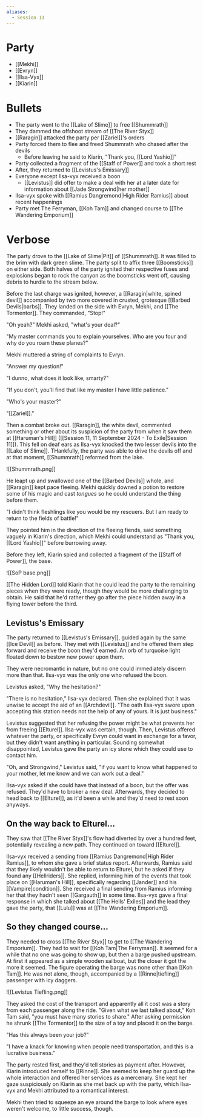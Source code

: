 ```yaml
---
aliases:
  - Session 13
---
```

# Party
- [[Mekhi]]
- [[Evryn]]
- [[Ilsa-Vyx]]
- [[Kiarin]]
# Bullets
- The party went to the [[Lake of Slime]] to free [[Shummrath]]
- They dammed the offshoot stream of [[The River Styx]]
- [[Raragin]] attacked the party per [[Zariel]]'s orders
- Party forced them to flee and freed Shummrath who chased after the devils
	- Before leaving he said to Kiarin, "Thank you, [[Lord Yashio]]"
- Party collected a fragment of the [[Staff of Power]] and took a short rest
- After, they returned to [[Levistus's Emissary]]
- Everyone except Ilsa-vyx received a boon
	- [[Levistus]] did offer to make a deal with her at a later date for information about [[Jade Strongwind|her mother]]
- Ilsa-vyx spoke with [[Ramius Dangremond|High Rider Ramius]] about recent happenings
- Party met The Ferryman, [[Koh Tam]] and changed course to [[The Wandering Emporium]]
# Verbose
The party drove to the [[Lake of Slime|Pit]] of [[Shummrath]]. It was filled to the brim with dark green slime. The party split to affix three [[Boomsticks]] on either side. Both halves of the party ignited their respective fuses and explosions began to rock the canyon as the boomsticks went off, causing debris to hurdle to the stream below.

Before the last charge was ignited, however, a [[Raragin|white, spined devil]] accompanied by two more covered in crusted, grotesque [[Barbed Devils|barbs]]. They landed on the side with Evryn, Mekhi, and [[The Tormentor]]. They commanded, "Stop!"

"Oh yeah?" Mekhi asked, "what's your deal?"

"My master commands you to explain yourselves. Who are you four and why do you roam these planes?"

Mekhi muttered a string of complaints to Evryn.

"Answer my question!"

"I dunno, what does it look like, smarty?"

"If you don't, you'll find that like my master I have little patience."

"Who's your master?"

"[[Zariel]]."

Then a combat broke out. [[Raragin]], the white devil, commented something or other about its suspicion of the party from when it saw them at [[Haruman's Hill]] ([[Session 11, 11 September 2024 - To Exile|Session 11]]). This fell on deaf ears as Ilsa-vyx knocked the two lesser devils into the [[Lake of Slime]]. THankfully, the party was able to drive the devils off and at that moment, [[Shummrath]] reformed from the lake.

![[Shummrath.png]]

He leapt up and swallowed one of the [[Barbed Devils]] whole, and [[Raragin]] kept pace fleeing. Mekhi quickly downed a potion to restore some of his magic and cast *tongues* so he could understand the thing before them.

"I didn't think fleshlings like you would be my rescuers. But I am ready to return to the fields of battle!"

They pointed him in the direction of the fleeing fiends, said something vaguely in Kiarin's direction, which Mekhi could understand as "Thank you, [[Lord Yashio]]" before burrowing away.

Before they left, Kiarin spied and collected a fragment of the [[Staff of Power]], the base.

![[SoP base.png]]

[[The Hidden Lord]] told Kiarin that he could lead the party to the remaining pieces when they were ready, though they would be more challenging to obtain. He said that he'd rather they go after the piece hidden away in a flying tower before the third.
## Levistus's Emissary
The party returned to [[Levistus's Emissary]], guided again by the same [[Ice Devil]] as before. They met with [[Levistus]] and he offered them step forward and receive the boon they'd earned. An orb of turquoise light floated down to bestow new power upon them.

They were necromantic in nature, but no one could immediately discern more than that. Ilsa-vyx was the only one who refused the boon.

Levistus asked, "Why the hesitation?"

"There is no hesitation," Ilsa-vyx declared. Then she explained that it was unwise to accept the aid of an [[Archdevil]]. "The oath Ilsa-vyx swore upon accepting this station needs not the help of any of yours. It is just business."

Levistus suggested that her refusing the power might be what prevents her from freeing [[Elturel]]. Ilsa-vyx was certain, though. Then, Levistus offered whatever the party, or specifically Evryn could want in exchange for a favor, but they didn't want anything in particular. Sounding somewhat disappointed, Levistus gave the party an icy stone which they could use to contact him.

"Oh, and Strongwind," Levistus said, "if you want to know what happened to your mother, let me know and we can work out a deal."

Ilsa-vyx asked if she could have that instead of a boon, but the offer was refused. They'd have to broker a new deal. Afterwards, they decided to head back to [[Elturel]], as it'd been a while and they'd need to rest soon anyways.
## On the way back to Elturel...
They saw that [[The River Styx]]'s flow had diverted by over a hundred feet, potentially revealing a new path. They continued on toward [[Elturel]].

Ilsa-vyx received a sending from [[Ramius Dangremond|High Rider Ramius]], to whom she gave a brief status report. Afterwards, Ramius said that they likely wouldn't be able to return to Elturel, but he asked if they found any [[Hellriders]]. She replied, informing him of the events that took place on [[Haruman's Hill]], specifically regarding [[Jander]] and his [[Vampire|condition]]. She received a final sending from Ramius informing her that they hadn't seen [[Gargauth]] in some time. Ilsa-vyx gave a final response in which she talked about [[The Hells' Exiles]] and the lead they gave the party, that [[Lulu]] was at [[The Wandering Emporium]].
## So they changed course...
They needed to cross [[The River Styx]] to get to [[The Wandering Emporium]]. They had to wait for [[Koh Tam|The Ferryman]]. It seemed for a while that no one was going to show up, but then a barge pushed upstream. At first it appeared as a simple wooden sailboat, but the closer it got the more it seemed. The figure operating the barge was none other than [[Koh Tam]]. He was not alone, though, accompanied by a [[Rinne|tiefling]] passenger with icy daggers.

![[Levistus Tiefling.png]]

They asked the cost of the transport and apparently all it cost was a story from each passenger along the ride. "Given what we last talked about," Koh Tam said, "you must have many stories to share." After asking permission he shrunk [[The Tormentor]] to the size of a toy and placed it on the barge.

"Has this always been your job?"

"I have a knack for knowing when people need transportation, and this is a lucrative business."

The party rested first, and they'd tell stories as payment after. However, Kiarin introduced herself to [[Rinne]]. She seemed to keep her guard up the whole interaction and offered her services as a mercenary. She kept her gaze suspiciously on Kiarin as she met back up with the party, which Ilsa-vyx and Mekhi attributed to a romantical interest.

Mekhi then tried to squeeze an eye around the barge to look where eyes weren't welcome, to little success, though.
